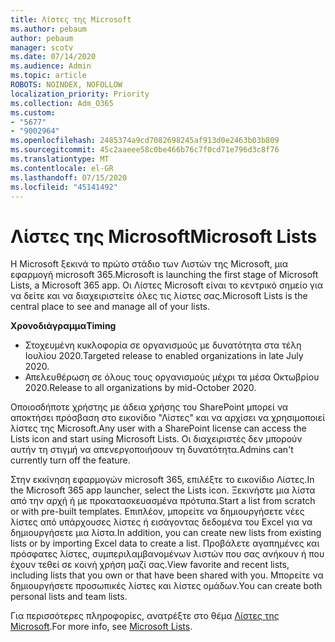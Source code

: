 ```yaml
---
title: Λίστες της Microsoft
ms.author: pebaum
author: pebaum
manager: scotv
ms.date: 07/14/2020
ms.audience: Admin
ms.topic: article
ROBOTS: NOINDEX, NOFOLLOW
localization_priority: Priority
ms.collection: Adm_O365
ms.custom:
- "5677"
- "9002964"
ms.openlocfilehash: 2485374a9cd7082698245af913d0e2463b03b809
ms.sourcegitcommit: 45c2aaeee58c0be466b76c7f0cd71e796d3c8f76
ms.translationtype: MT
ms.contentlocale: el-GR
ms.lasthandoff: 07/15/2020
ms.locfileid: "45141492"
---
```

# <a name="microsoft-lists"></a><span data-ttu-id="a9d1f-102">Λίστες της Microsoft</span><span class="sxs-lookup"><span data-stu-id="a9d1f-102">Microsoft Lists</span></span>

<span data-ttu-id="a9d1f-103">Η Microsoft ξεκινά το πρώτο στάδιο των Λιστών της Microsoft, μια εφαρμογή microsoft 365.</span><span class="sxs-lookup"><span data-stu-id="a9d1f-103">Microsoft is launching the first stage of Microsoft Lists, a Microsoft 365 app.</span></span> <span data-ttu-id="a9d1f-104">Οι Λίστες Microsoft είναι το κεντρικό σημείο για να δείτε και να διαχειριστείτε όλες τις λίστες σας.</span><span class="sxs-lookup"><span data-stu-id="a9d1f-104">Microsoft Lists is the central place to see and manage all of your lists.</span></span>  
  
<span data-ttu-id="a9d1f-105">**Χρονοδιάγραμμα**</span><span class="sxs-lookup"><span data-stu-id="a9d1f-105">**Timing**</span></span>  

- <span data-ttu-id="a9d1f-106">Στοχευμένη κυκλοφορία σε οργανισμούς με δυνατότητα στα τέλη Ιουλίου 2020.</span><span class="sxs-lookup"><span data-stu-id="a9d1f-106">Targeted release to enabled organizations in late July 2020.</span></span>
- <span data-ttu-id="a9d1f-107">Απελευθέρωση σε όλους τους οργανισμούς μέχρι τα μέσα Οκτωβρίου 2020.</span><span class="sxs-lookup"><span data-stu-id="a9d1f-107">Release to all organizations by mid-October 2020.</span></span>

<span data-ttu-id="a9d1f-108">Οποιοσδήποτε χρήστης με άδεια χρήσης του SharePoint μπορεί να αποκτήσει πρόσβαση στο εικονίδιο "Λίστες" και να αρχίσει να χρησιμοποιεί λίστες της Microsoft.</span><span class="sxs-lookup"><span data-stu-id="a9d1f-108">Any user with a SharePoint license can access the Lists icon and start using Microsoft Lists.</span></span> <span data-ttu-id="a9d1f-109">Οι διαχειριστές δεν μπορούν αυτήν τη στιγμή να απενεργοποιήσουν τη δυνατότητα.</span><span class="sxs-lookup"><span data-stu-id="a9d1f-109">Admins can't currently turn off the feature.</span></span>
 
<span data-ttu-id="a9d1f-110">Στην εκκίνηση εφαρμογών microsoft 365, επιλέξτε το εικονίδιο Λίστες.</span><span class="sxs-lookup"><span data-stu-id="a9d1f-110">In the Microsoft 365 app launcher, select the Lists icon.</span></span> <span data-ttu-id="a9d1f-111">Ξεκινήστε μια λίστα από την αρχή ή με προκατασκευασμένα πρότυπα.</span><span class="sxs-lookup"><span data-stu-id="a9d1f-111">Start a list from scratch or with pre-built templates.</span></span> <span data-ttu-id="a9d1f-112">Επιπλέον, μπορείτε να δημιουργήσετε νέες λίστες από υπάρχουσες λίστες ή εισάγοντας δεδομένα του Excel για να δημιουργήσετε μια λίστα.</span><span class="sxs-lookup"><span data-stu-id="a9d1f-112">In addition, you can create new lists from existing lists or by importing Excel data to create a list.</span></span> <span data-ttu-id="a9d1f-113">Προβάλετε αγαπημένες και πρόσφατες λίστες, συμπεριλαμβανομένων λιστών που σας ανήκουν ή που έχουν τεθεί σε κοινή χρήση μαζί σας.</span><span class="sxs-lookup"><span data-stu-id="a9d1f-113">View favorite and recent lists, including lists that you own or that have been shared with you.</span></span> <span data-ttu-id="a9d1f-114">Μπορείτε να δημιουργήσετε προσωπικές λίστες και λίστες ομάδων.</span><span class="sxs-lookup"><span data-stu-id="a9d1f-114">You can create both personal lists and team lists.</span></span>  

<span data-ttu-id="a9d1f-115">Για περισσότερες πληροφορίες, ανατρέξτε στο θέμα [Λίστες της Microsoft](https://aka.ms/microsoftlists).</span><span class="sxs-lookup"><span data-stu-id="a9d1f-115">For more info, see [Microsoft Lists](https://aka.ms/microsoftlists).</span></span>